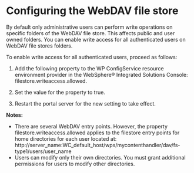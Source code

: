 # Configuring the WebDAV file store

By default only administrative users can perform write operations on specific folders of the WebDAV file store. This affects public and user owned folders. You can enable write access for all authenticated users on WebDAV file stores folders.

To enable write access for all authenticated users, proceed as follows:

1.  Add the following property to the WP ConfigService resource environment provider in the WebSphere® Integrated Solutions Console: filestore.writeaccess.allowed.

2.  Set the value for the property to true.

3.  Restart the portal server for the new setting to take effect.


**Notes:**

-   There are several WebDAV entry points. However, the property filestore.writeaccess.allowed applies to the filestore entry points for home directories for each user located at: http://server\_name:WC\_default\_host/wps/mycontenthandler/dav/fs-type1/users/user\_name
-   Users can modify only their own directories. You must grant additional permissions for users to modify other directories.


